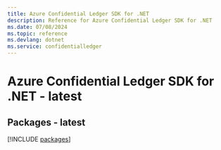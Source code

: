 ```yaml
---
title: Azure Confidential Ledger SDK for .NET
description: Reference for Azure Confidential Ledger SDK for .NET
ms.date: 07/08/2024
ms.topic: reference
ms.devlang: dotnet
ms.service: confidentialledger
---
```

# Azure Confidential Ledger SDK for .NET - latest
## Packages - latest
[!INCLUDE [packages](confidential-ledger-index.md)]